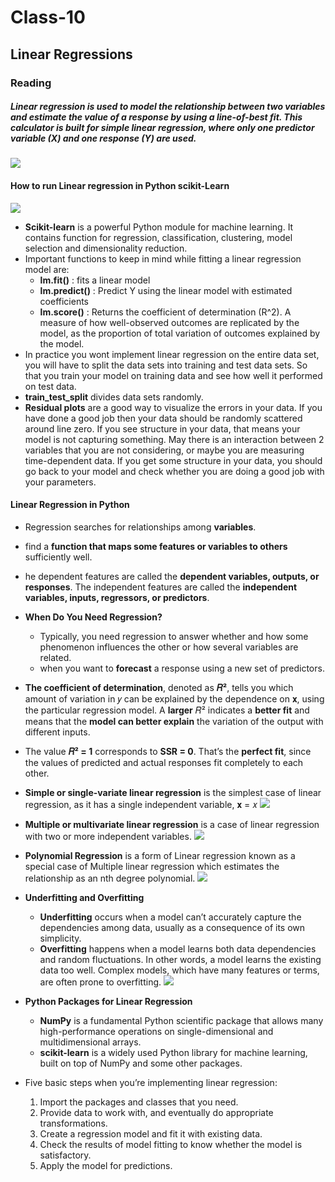 # Class-10
## Linear Regressions
### Reading
##### Linear regression is used to model the relationship between two variables and estimate the value of a response by using a line-of-best fit. This calculator is built for simple linear regression, where only one predictor variable (X) and one response (Y) are used.
![](https://upload.wikimedia.org/wikipedia/commons/thumb/3/3a/Linear_regression.svg/400px-Linear_regression.svg.png)
#### How to run Linear regression in Python scikit-Learn
![](https://sp-ao.shortpixel.ai/client/to_auto,q_glossy,ret_img,w_1024,h_427/https://pianalytix.com/wp-content/uploads/2020/11/Scikit-Learn-1024x427.jpg)
- **Scikit-learn** is a powerful Python module for machine learning. It contains function for regression, classification, clustering, model selection and dimensionality reduction. 
- Important functions to keep in mind while fitting a linear regression model are:
    - **lm.fit()** : fits a linear model
    - **lm.predict()** : Predict Y using the linear model with estimated coefficients
    - **lm.score()** : Returns the coefficient of determination (R^2). A measure of how well-observed outcomes are replicated by the model, as the proportion of total variation of outcomes explained by the model.
- In practice you wont implement linear regression on the entire data set, you will have to split the data sets into training and test data sets. So that you train your model on training data and see how well it performed on test data.
- **train_test_split** divides data sets randomly.
- **Residual plots** are a good way to visualize the errors in your data. If you have done a good job then your data should be randomly scattered around line zero. If you see structure in your data, that means your model is not capturing something. May there is an interaction between 2 variables that you are not considering, or maybe you are measuring time-dependent data. If you get some structure in your data, you should go back to your model and check whether you are doing a good job with your parameters.
#### Linear Regression in Python
- Regression searches for relationships among **variables**.
- find a **function that maps some features or variables to others** sufficiently well.

- he dependent features are called the **dependent variables, outputs, or responses**. The independent features are called the **independent variables, inputs, regressors, or predictors**.
- **When Do You Need Regression?**
    - Typically, you need regression to answer whether and how some phenomenon influences the other or how several variables are related.
    - when you want to **forecast** a response using a new set of predictors.
- **The coefficient of determination**, denoted as **𝑅²**, tells you which amount of variation in 𝑦 can be explained by the dependence on 𝐱, using the particular regression model. A **larger** 𝑅² indicates a **better fit** and means that the **model can better explain** the variation of the output with different inputs.

- The value **𝑅² = 1** corresponds to **SSR = 0**. That’s the **perfect fit**, since the values of predicted and actual responses fit completely to each other.
- **Simple or single-variate linear regression** is the simplest case of linear regression, as it has a single independent variable, 𝐱 = 𝑥
![](https://files.realpython.com/media/fig-lin-reg.a506035b654a.png)
- **Multiple or multivariate linear regression** is a case of linear regression with two or more independent variables.
![](https://miro.medium.com/max/541/1*Pc8EZljAb4X5IGyLd_Jvdw.png)
- **Polynomial Regression** is a form of Linear regression known as a special case of Multiple linear regression which estimates the relationship as an nth degree polynomial.
![](https://www.w3schools.com/python/img_polynomial_regression.png)
- **Underfitting and Overfitting**
    - **Underfitting** occurs when a model can’t accurately capture the dependencies among data, usually as a consequence of its own simplicity. 
    - **Overfitting** happens when a model learns both data dependencies and random fluctuations. In other words, a model learns the existing data too well. Complex models, which have many features or terms, are often prone to overfitting.
![](https://files.realpython.com/media/poly-reg.5790f47603d8.png)
- **Python Packages for Linear Regression**
    - **NumPy** is a fundamental Python scientific package that allows many high-performance operations on single-dimensional and multidimensional arrays.
    -  **scikit-learn** is a widely used Python library for machine learning, built on top of NumPy and some other packages. 

- Five basic steps when you’re implementing linear regression:
    1. Import the packages and classes that you need.
    2. Provide data to work with, and eventually do appropriate transformations.
    3. Create a regression model and fit it with existing data.
    4. Check the results of model fitting to know whether the model is satisfactory.
    5. Apply the model for predictions.
